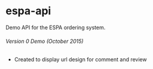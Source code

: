 # espa-api
Demo API for the ESPA ordering system.

###### Version 0 Demo (October 2015)
* Created to display url design for comment and review 

